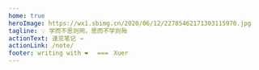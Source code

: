 ```yaml
---
home: true
heroImage: https://wx1.sbimg.cn/2020/06/12/22785462171303115970.jpg
tagline: 💡 学而不思则罔，思而不学则殆
actionText: 速览笔记 →
actionLink: /note/
footer: writing with ❤️ ㅤ===ㅤXuer
---
```

